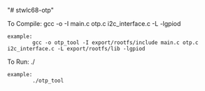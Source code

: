 "# stwlc68-otp" 

To Compile:
            gcc -o  <name of the output executable>  -I  <path to libgpiod includes directory>  main.c  otp.c i2c_interface.c -L <path to libgpiod lib directory> -lgpiod
			  
	example: 
			gcc -o otp_tool -I export/rootfs/include main.c otp.c i2c_interface.c -L export/rootfs/lib -lgpiod
	
To Run:	
			./<name of the executable>
	
	example:
			./otp_tool
			 
